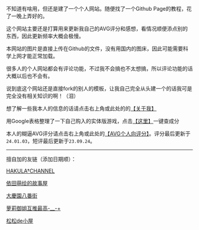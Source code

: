 不知道有啥用，但还是建了一个个人网站。随便找了一个Github Page的教程，花了一晚上弄好的。

这个网站主要还是打算用来更新我自己的AVG评分和感想，看情况顺便添点别的东西，因此更新频率大概会极慢。

本网站的图片是直接上传在Github的文件，没有用国内的图床，因此可能需要科学上网才能正常加载。

很多人的个人网站都会有评论功能，不过我不会搞也不太想搞，所以评论功能的话大概以后也不会有。

说到底这个网站还是直接fork的别人的模板，让我自己完全从头建一个的话我可是完全没有相关知识的啊！（泪）

想了解一些我本人的信息的话请点击右上角或此处的的[【关于我】](izumimorin.github.io/about)

用Google表格整理了一下自己购入的实体版游戏，点击[【这里】](https://docs.google.com/spreadsheets/d/1AMEp5xzmPaDwRYwGishtHLkdQUnRpqaYk1bobezuWNw/edit?usp=sharing)一键查成分

本人的糊逼AVG评分请点击右上角或此处的[【AVG个人向评分】](izumimorin.github.io/avg)。评分最后更新于`24.01.03`，短评最后更新于`23.09.24`。

---

擅自加的友链（添加日期顺）：

[HAKULA†CHANNEL](https://hakula.xyz/)

[依田萌绘的故事屋](https://yoro.xyz/)

[大慶園八番街](https://yysb.moe/)

[萝莉御姐互推最高-__-+](https://djlain.com/)

[松松de小屋](https://ssdh233.me/)
